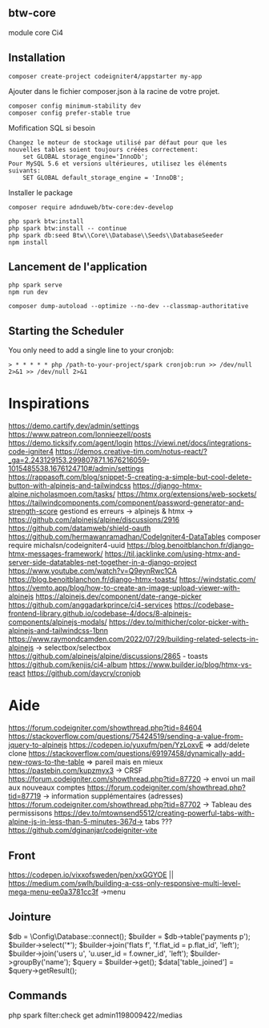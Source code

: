 ##  btw-core
module core Ci4

##  Installation

    composer create-project codeigniter4/appstarter my-app

Ajouter dans le fichier composer.json à la racine de votre projet.

    composer config minimum-stability dev
    composer config prefer-stable true

Mofification SQL si besoin

    Changez le moteur de stockage utilisé par défaut pour que les nouvelles tables soient toujours créées correctement:
        set GLOBAL storage_engine='InnoDb'; 
    Pour MySQL 5.6 et versions ultérieures, utilisez les éléments suivants:
        SET GLOBAL default_storage_engine = 'InnoDB';

Installer le package

    composer require adnduweb/btw-core:dev-develop

    php spark btw:install
    php spark btw:install -- continue
    php spark db:seed Btw\\Core\\Database\\Seeds\\DatabaseSeeder
    npm install

## Lancement de l'application
    php spark serve
    npm run dev

    composer dump-autoload --optimize --no-dev --classmap-authoritative
    

## Starting the Scheduler

You only need to add a single line to your cronjob: 

    > * * * * * php /path-to-your-project/spark cronjob:run >> /dev/null 2>&1 >> /dev/null 2>&1

# Inspirations
https://demo.cartify.dev/admin/settings
https://www.patreon.com/lonnieezell/posts
https://demo.ticksify.com/agent/login
https://viewi.net/docs/integrations-code-igniter4
https://demos.creative-tim.com/notus-react/?_ga=2.243129153.299807871.1676216059-1015485538.1676124710#/admin/settings
https://rappasoft.com/blog/snippet-5-creating-a-simple-but-cool-delete-button-with-alpinejs-and-tailwindcss
https://django-htmx-alpine.nicholasmoen.com/tasks/
https://htmx.org/extensions/web-sockets/
https://tailwindcomponents.com/component/password-generator-and-strength-score
gestiond es erreurs -> alpinejs & htmx -> https://github.com/alpinejs/alpine/discussions/2916
https://github.com/datamweb/shield-oauth
https://github.com/hermawanramadhan/CodeIgniter4-DataTables
composer require michalsn/codeigniter4-uuid
https://blog.benoitblanchon.fr/django-htmx-messages-framework/
https://til.jacklinke.com/using-htmx-and-server-side-datatables-net-together-in-a-django-project
https://www.youtube.com/watch?v=Q9eynRwc1CA
https://blog.benoitblanchon.fr/django-htmx-toasts/
https://windstatic.com/
https://vemto.app/blog/how-to-create-an-image-upload-viewer-with-alpinejs
https://alpinejs.dev/component/date-range-picker
https://github.com/anggadarkprince/ci4-services
https://codebase-frontend-library.github.io/codebase-4/docs/8-alpinejs-components/alpinejs-modals/
https://dev.to/mithicher/color-picker-with-alpinejs-and-tailwindcss-1bnn
https://www.raymondcamden.com/2022/07/29/building-related-selects-in-alpinejs -> selectbox/selectbox 
https://github.com/alpinejs/alpine/discussions/2865 - toasts
https://github.com/kenjis/ci4-album
https://www.builder.io/blog/htmx-vs-react
https://github.com/daycry/cronjob

# Aide
https://forum.codeigniter.com/showthread.php?tid=84604
https://stackoverflow.com/questions/75424519/sending-a-value-from-jquery-to-alpinejs
https://codepen.io/yuxufm/pen/YzLoxvE => add/delete clone
https://stackoverflow.com/questions/69197458/dynamically-add-new-rows-to-the-table => pareil mais en mieux
https://pastebin.com/kupzmyx3 -> CRSF
https://forum.codeigniter.com/showthread.php?tid=87720 -> envoi un mail aux nouveaux comptes
https://forum.codeigniter.com/showthread.php?tid=87719 -> information supplémentaires (adresses)
https://forum.codeigniter.com/showthread.php?tid=87702 -> Tableau des permissisons
https://dev.to/mtownsend5512/creating-powerful-tabs-with-alpine-js-in-less-than-5-minutes-367d-> tabs ??? 
https://github.com/dginanjar/codeigniter-vite

## Front
https://codepen.io/vixxofsweden/pen/xxGGYOE || https://medium.com/swlh/building-a-css-only-responsive-multi-level-mega-menu-ee0a3781cc3f ->menu

## Jointure

$db      = \Config\Database::connect();
$builder = $db->table('payments p');
$builder->select('*');
$builder->join('flats f', 'f.flat_id = p.flat_id', 'left');
$builder->join('users u', 'u.user_id = f.owner_id', 'left');
$builder->groupBy('name');
$query = $builder->get();
$data['table_joined'] = $query->getResult(); 

## Commands
php spark filter:check get admin1198009422/medias